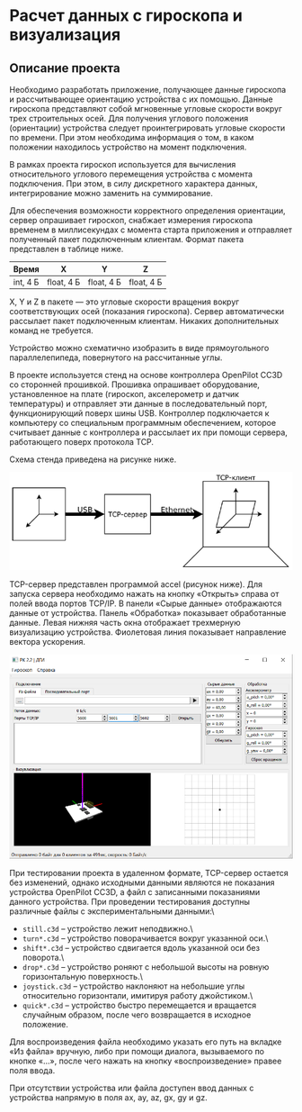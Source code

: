 # Расчет данных с гироскопа и визуализация

## Описание проекта

Необходимо разработать приложение, получающее данные гироскопа и рассчитывающее ориентацию устройства с их помощью.
Данные гироскопа представляют собой мгновенные угловые скорости вокруг трех строительных осей. Для получения углового положения (ориентации)
устройства следует проинтегрировать угловые скорости по времени. При этом необходима информация о том, в каком положении находилось устройство на
момент подключения.

В рамках проекта гироскоп используется для вычисления относительного углового перемещения устройства с момента подключения. При
этом, в силу дискретного характера данных, интегрирование можно заменить на суммирование.

Для обеспечения возможности корректного определения ориентации, сервер опрашивает гироскоп, снабжает измерения гироскопа временем в миллисекундах с
момента старта приложения и отправляет полученный пакет подключенным клиентам. Формат пакета представлен в таблице ниже.

Время | X | Y | Z
--- | --- | --- | --- |
int, 4 Б | float, 4 Б | float, 4 Б | float, 4 Б

X, Y и Z в пакете — это угловые скорости вращения вокруг соответствующих осей (показания гироскопа).
Сервер автоматически рассылает пакет подключенным клиентам. Никаких дополнительных команд не требуется.

Устройство можно схематично изобразить в виде прямоугольного параллелепипеда, повернутого на рассчитанные углы.

В проекте используется стенд на основе контроллера OpenPilot CC3D со сторонней прошивкой. Прошивка опрашивает оборудование, установленное на плате (гироскоп, акселерометр и
датчик температуры) и отправляет эти данные в последовательный порт, функционирующий поверх шины USB. Контроллер подключается к компьютеру со
специальным программным обеспечением, которое считывает данные с контроллера и рассылает их при помощи сервера, работающего поверх протокола TCP.

Схема стенда приведена на рисунке ниже.

![stand_scheme](https://github.com/niksuf/GyroscopeCalculations/blob/master/img/stand_scheme.png)

TCP-сервер представлен программой accel (рисунок ниже). Для запуска сервера необходимо нажать на кнопку «Открыть» справа от полей ввода портов TCP/IP. В
панели «Сырые данные» отображаются данные от устройства. Панель «Обработка» показывает обработанные данные. Левая нижняя часть окна отображает трехмерную визуализацию 
устройства. Фиолетовая линия показывает направление вектора ускорения.

![accel_window](https://github.com/niksuf/GyroscopeCalculations/blob/master/img/accel_window.png)

При тестировании проекта в удаленном формате, TCP-сервер остается без изменений, однако исходными данными являются не показания устройства OpenPilot CC3D, а файл с 
записанными показаниями данного устройства. При проведении тестирования доступны различные файлы с экспериментальными данными:\
  * ```still.c3d``` – устройство лежит неподвижно.\
  * ```turn*.c3d``` – устройство поворачивается вокруг указанной оси.\
  * ```shift*.c3d``` – устройство сдвигается вдоль указанной оси без поворота.\
  * ```drop*.c3d``` – устройство роняют с небольшой высоты на ровную горизонтальную поверхность.\
  * ```joystick.c3d``` – устройство наклоняют на небольшие углы относительно горизонтали, имитируя работу джойстиком.\
  * ```quick*.c3d``` – устройство быстро перемещается и вращается случайным образом, после чего возвращается в исходное положение.

Для воспроизведения файла необходимо указать его путь на вкладке «Из файла» вручную, либо при помощи диалога, вызываемого по кнопке «...», после чего нажать на 
кнопку «воспроизведение» правее поля ввода.

При отсутствии устройства или файла доступен ввод данных с устройства напрямую в поля ax, ay, az, gx, gy и gz.
